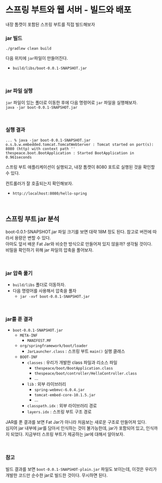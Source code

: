 # 스프링 부트와 웹 서버 - 빌드와 배포
내장 톰캣이 포함된 스프링 부트를 직접 빌드해보자

### jar 빌드
```./gradlew clean build```

다음 위치에 ```jar```파일이 만들어진다.
* ```build/libs/boot-0.0.1-SNAPSHOT.jar```

<br>

### jar 파일 실행
```jar``` 파일이 있는 폴더로 이동한 후에 다음 명령어로 ```jar``` 파일을 실행해보자.<br>
```java -jar boot-0.0.1-SNAPSHOT.jar```

<br>

### 실행 결과
```
... % java -jar boot-0.0.1-SNAPSHOT.jar
o.s.b.w.embedded.tomcat.TomcatWebServer : Tomcat started on port(s): 8080 (http) with context path ''
thespeace.boot.BootApplication : Started BootApplication in 0.961seconds
```
스프링 부트 애플리케이션이 실행되고, 내장 톰캣이 8080 포트로 실행된 것을 확인할 수 있다.

컨트롤러가 잘 호출되는지 확인해보자.
* ```http://localhost:8080/hello-spring```

<br>

## 스프링 부트 jar 분석
boot-0.0.1-SNAPSHOT.jar 파일 크기를 보면 대략 18M 정도 된다. 참고로 버전에 따라서 용량은 변할 수 있다.<br>
아마도 앞서 배운 Fat Jar와 비슷한 방식으로 만들어져 있지 않을까? 생각될 것이다.<br>
비밀을 확인하기 위해 jar 파일의 압축을 풀어보자.

<br>

### jar 압축 풀기
* ```build/libs``` 폴더로 이동하자.
* 다음 명령어를 사용해서 압축을 풀자
  * ```jar -xvf boot-0.0.1-SNAPSHOT.jar```

<br>

### jar를 푼 결과

* ```boot-0.0.1-SNAPSHOT.jar```
  * ```META-INF```
    * ```MANIFEST.MF```
  * ```org/springframework/boot/loader```
    * ```JarLauncher.class``` : 스프링 부트 ```main()``` 실행 클래스
  * ```BOOT-INF```
    * ```classes``` : 우리가 개발한 class 파일과 리소스 파일
      * ```thespeace/boot/BootApplication.class```
      * ```thespeace/boot/controller/HelloController.class```
      * …
    * ```lib``` : 외부 라이브러리
      * ```spring-webmvc-6.0.4.jar```
      * ```tomcat-embed-core-10.1.5.jar```
      * ...
    * ```classpath.idx``` : 외부 라이브러리 경로
    * ```layers.idx``` : 스프링 부트 구조 경로

JAR를 푼 결과를 보면 Fat Jar가 아니라 처음보는 새로운 구조로 만들어져 있다.<br>
심지어 jar 내부에 jar를 담아서 인식하는 것이 불가능한데, jar가 포함되어 있고, 인식까지 되었다. 지금부터 스프링 부트가 제공하는 jar에 대해서 알아보자.

<br>

### 참고
빌드 결과를 보면 ```boot-0.0.1-SNAPSHOT-plain.jar``` 파일도 보이는데, 이것은 우리가 개발한 코드만 순수한 jar로 빌드한 것이다. 무시하면 된다.